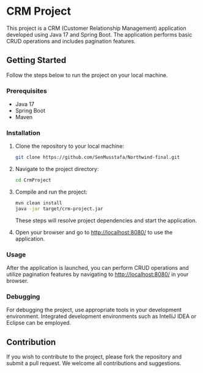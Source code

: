 # CRM Project

This project is a CRM (Customer Relationship Management) application developed using Java 17 and Spring Boot. The application performs basic CRUD operations and includes pagination features.

## Getting Started

Follow the steps below to run the project on your local machine.

### Prerequisites

- Java 17
- Spring Boot
- Maven

### Installation

1. Clone the repository to your local machine:

    ```bash
    git clone https://github.com/SenMusstafa/Northwind-final.git
    ```

2. Navigate to the project directory:

    ```bash
    cd CrmProject
    ```

3. Compile and run the project:

    ```bash
    mvn clean install
    java -jar target/crm-project.jar
    ```

    These steps will resolve project dependencies and start the application.

4. Open your browser and go to [http://localhost:8080/](http://localhost:8080/) to use the application.

### Usage

After the application is launched, you can perform CRUD operations and utilize pagination features by navigating to [http://localhost:8080/](http://localhost:8080/) in your browser.

### Debugging

For debugging the project, use appropriate tools in your development environment. Integrated development environments such as IntelliJ IDEA or Eclipse can be employed.

## Contribution

If you wish to contribute to the project, please fork the repository and submit a pull request. We welcome all contributions and suggestions.

